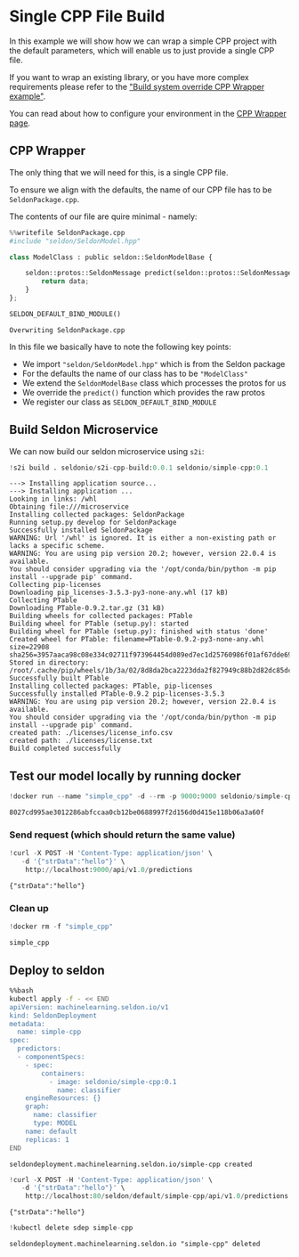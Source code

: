 # Single CPP File Build

In this example we will show how we can wrap a simple CPP project with the default parameters, which will enable us to just provide a single CPP file.

If you want to wrap an existing library, or you have more complex requirements please refer to the ["Build system override CPP Wrapper example"](https://docs.seldon.io/projects/seldon-core/en/latest/examples/cpp_advanced.html).

You can read about how to configure your environment in the [CPP Wrapper page](https://docs.seldon.io/projects/seldon-core/en/latest/cpp/README.html).

## CPP Wrapper

The only thing that we will need for this, is a single CPP file. 

To ensure we align with the defaults, the name of our CPP file has to be `SeldonPackage.cpp`.

The contents of our file are quire minimal - namely:


```python
%%writefile SeldonPackage.cpp
#include "seldon/SeldonModel.hpp"

class ModelClass : public seldon::SeldonModelBase {

    seldon::protos::SeldonMessage predict(seldon::protos::SeldonMessage &data) override {
        return data;
    }
};

SELDON_DEFAULT_BIND_MODULE()

```

    Overwriting SeldonPackage.cpp


In this file we basically have to note the following key points:

* We import `"seldon/SeldonModel.hpp"` which is from the Seldon package
* For the defaults the name of our class has to be `"ModelClass"`
* We extend the `SeldonModelBase` class which processes the protos for us
* We override the `predict()` function which provides the raw protos
* We register our class as `SELDON_DEFAULT_BIND_MODULE`

## Build Seldon Microservice

We can now build our seldon microservice using `s2i`:


```python
!s2i build . seldonio/s2i-cpp-build:0.0.1 seldonio/simple-cpp:0.1
```

    ---> Installing application source...
    ---> Installing application ...
    Looking in links: /whl
    Obtaining file:///microservice
    Installing collected packages: SeldonPackage
    Running setup.py develop for SeldonPackage
    Successfully installed SeldonPackage
    WARNING: Url '/whl' is ignored. It is either a non-existing path or lacks a specific scheme.
    WARNING: You are using pip version 20.2; however, version 22.0.4 is available.
    You should consider upgrading via the '/opt/conda/bin/python -m pip install --upgrade pip' command.
    Collecting pip-licenses
    Downloading pip_licenses-3.5.3-py3-none-any.whl (17 kB)
    Collecting PTable
    Downloading PTable-0.9.2.tar.gz (31 kB)
    Building wheels for collected packages: PTable
    Building wheel for PTable (setup.py): started
    Building wheel for PTable (setup.py): finished with status 'done'
    Created wheel for PTable: filename=PTable-0.9.2-py3-none-any.whl size=22908 sha256=3957aaca98c08e334c02711f973964454d089ed7ec1d25760986f01af67dde69
    Stored in directory: /root/.cache/pip/wheels/1b/3a/02/8d8da2bca2223dda2f827949c88b2d82dc85dccbc2bb6265e5
    Successfully built PTable
    Installing collected packages: PTable, pip-licenses
    Successfully installed PTable-0.9.2 pip-licenses-3.5.3
    WARNING: You are using pip version 20.2; however, version 22.0.4 is available.
    You should consider upgrading via the '/opt/conda/bin/python -m pip install --upgrade pip' command.
    created path: ./licenses/license_info.csv
    created path: ./licenses/license.txt
    Build completed successfully


## Test our model locally by running docker


```python
!docker run --name "simple_cpp" -d --rm -p 9000:9000 seldonio/simple-cpp:0.1
```

    8027cd995ae3012286abfccaa0cb12be0688997f2d156d0d415e118b06a3a60f


### Send request (which should return the same value)


```python
!curl -X POST -H 'Content-Type: application/json' \
   -d '{"strData":"hello"}' \
    http://localhost:9000/api/v1.0/predictions
```

    {"strData":"hello"}

### Clean up


```python
!docker rm -f "simple_cpp"
```

    simple_cpp


## Deploy to seldon


```bash
%%bash
kubectl apply -f - << END
apiVersion: machinelearning.seldon.io/v1
kind: SeldonDeployment
metadata:
  name: simple-cpp
spec:
  predictors:
  - componentSpecs:
    - spec:
        containers:
          - image: seldonio/simple-cpp:0.1
            name: classifier
    engineResources: {}
    graph:
      name: classifier
      type: MODEL
    name: default
    replicas: 1
END
```

    seldondeployment.machinelearning.seldon.io/simple-cpp created



```python
!curl -X POST -H 'Content-Type: application/json' \
   -d '{"strData":"hello"}' \
    http://localhost:80/seldon/default/simple-cpp/api/v1.0/predictions
```

    {"strData":"hello"}


```python
!kubectl delete sdep simple-cpp
```

    seldondeployment.machinelearning.seldon.io "simple-cpp" deleted



```python

```
